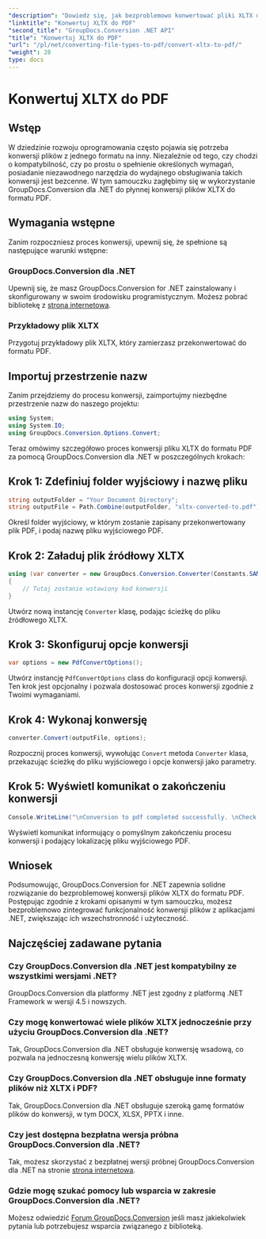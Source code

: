 ```yaml
---
"description": "Dowiedz się, jak bezproblemowo konwertować pliki XLTX do formatu PDF za pomocą GroupDocs.Conversion for .NET. Zwiększ wszechstronność swoich aplikacji .NET."
"linktitle": "Konwertuj XLTX do PDF"
"second_title": "GroupDocs.Conversion .NET API"
"title": "Konwertuj XLTX do PDF"
"url": "/pl/net/converting-file-types-to-pdf/convert-xltx-to-pdf/"
"weight": 28
type: docs
---
```

# Konwertuj XLTX do PDF

## Wstęp
W dziedzinie rozwoju oprogramowania często pojawia się potrzeba konwersji plików z jednego formatu na inny. Niezależnie od tego, czy chodzi o kompatybilność, czy po prostu o spełnienie określonych wymagań, posiadanie niezawodnego narzędzia do wydajnego obsługiwania takich konwersji jest bezcenne. W tym samouczku zagłębimy się w wykorzystanie GroupDocs.Conversion dla .NET do płynnej konwersji plików XLTX do formatu PDF. 
## Wymagania wstępne
Zanim rozpoczniesz proces konwersji, upewnij się, że spełnione są następujące warunki wstępne:
### GroupDocs.Conversion dla .NET
Upewnij się, że masz GroupDocs.Conversion for .NET zainstalowany i skonfigurowany w swoim środowisku programistycznym. Możesz pobrać bibliotekę z [strona internetowa](https://releases.groupdocs.com/conversion/net/).
### Przykładowy plik XLTX
Przygotuj przykładowy plik XLTX, który zamierzasz przekonwertować do formatu PDF.

## Importuj przestrzenie nazw
Zanim przejdziemy do procesu konwersji, zaimportujmy niezbędne przestrzenie nazw do naszego projektu:

```csharp
using System;
using System.IO;
using GroupDocs.Conversion.Options.Convert;
```

Teraz omówimy szczegółowo proces konwersji pliku XLTX do formatu PDF za pomocą GroupDocs.Conversion dla .NET w poszczególnych krokach:
## Krok 1: Zdefiniuj folder wyjściowy i nazwę pliku
```csharp
string outputFolder = "Your Document Directory";
string outputFile = Path.Combine(outputFolder, "xltx-converted-to.pdf");
```
Określ folder wyjściowy, w którym zostanie zapisany przekonwertowany plik PDF, i podaj nazwę pliku wyjściowego PDF.
## Krok 2: Załaduj plik źródłowy XLTX
```csharp
using (var converter = new GroupDocs.Conversion.Converter(Constants.SAMPLE_XLTX))
{
    // Tutaj zostanie wstawiony kod konwersji
}
```
Utwórz nową instancję `Converter` klasę, podając ścieżkę do pliku źródłowego XLTX.
## Krok 3: Skonfiguruj opcje konwersji
```csharp
var options = new PdfConvertOptions();
```
Utwórz instancję `PdfConvertOptions` class do konfiguracji opcji konwersji. Ten krok jest opcjonalny i pozwala dostosować proces konwersji zgodnie z Twoimi wymaganiami.
## Krok 4: Wykonaj konwersję
```csharp
converter.Convert(outputFile, options);
```
Rozpocznij proces konwersji, wywołując `Convert` metoda `Converter` klasa, przekazując ścieżkę do pliku wyjściowego i opcje konwersji jako parametry.
## Krok 5: Wyświetl komunikat o zakończeniu konwersji
```csharp
Console.WriteLine("\nConversion to pdf completed successfully. \nCheck output in {0}", outputFolder);
```
Wyświetl komunikat informujący o pomyślnym zakończeniu procesu konwersji i podający lokalizację pliku wyjściowego PDF.

## Wniosek
Podsumowując, GroupDocs.Conversion for .NET zapewnia solidne rozwiązanie do bezproblemowej konwersji plików XLTX do formatu PDF. Postępując zgodnie z krokami opisanymi w tym samouczku, możesz bezproblemowo zintegrować funkcjonalność konwersji plików z aplikacjami .NET, zwiększając ich wszechstronność i użyteczność.
## Najczęściej zadawane pytania
### Czy GroupDocs.Conversion dla .NET jest kompatybilny ze wszystkimi wersjami .NET?
GroupDocs.Conversion dla platformy .NET jest zgodny z platformą .NET Framework w wersji 4.5 i nowszych.
### Czy mogę konwertować wiele plików XLTX jednocześnie przy użyciu GroupDocs.Conversion dla .NET?
Tak, GroupDocs.Conversion dla .NET obsługuje konwersję wsadową, co pozwala na jednoczesną konwersję wielu plików XLTX.
### Czy GroupDocs.Conversion dla .NET obsługuje inne formaty plików niż XLTX i PDF?
Tak, GroupDocs.Conversion dla .NET obsługuje szeroką gamę formatów plików do konwersji, w tym DOCX, XLSX, PPTX i inne.
### Czy jest dostępna bezpłatna wersja próbna GroupDocs.Conversion dla .NET?
Tak, możesz skorzystać z bezpłatnej wersji próbnej GroupDocs.Conversion dla .NET na stronie [strona internetowa](https://releases.groupdocs.com/).
### Gdzie mogę szukać pomocy lub wsparcia w zakresie GroupDocs.Conversion dla .NET?
Możesz odwiedzić [Forum GroupDocs.Conversion](https://forum.groupdocs.com/c/conversion/11) jeśli masz jakiekolwiek pytania lub potrzebujesz wsparcia związanego z biblioteką.